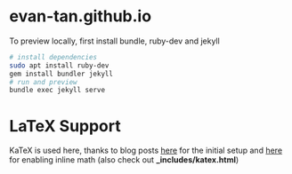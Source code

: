 # evan-tan.github.io

To preview locally, first install bundle, ruby-dev and jekyll
```bash
# install dependencies
sudo apt install ruby-dev
gem install bundler jekyll
# run and preview
bundle exec jekyll serve
```

# LaTeX Support
KaTeX is used here, thanks to blog posts [here](https://www.xuningyang.com/blog/2021-01-11-katex-with-jekyll/) for the initial setup and [here](https://trass3r.github.io/coding/2019/02/01/KaTeX-and-Jekyll.html) for enabling inline math (also check out **_includes/katex.html**)
